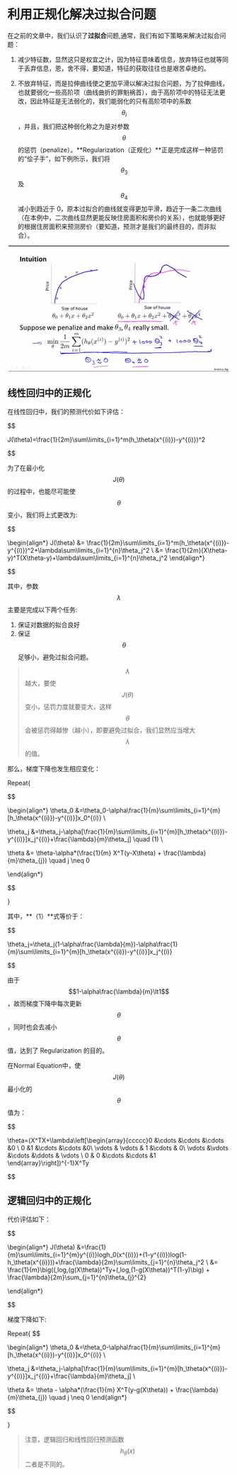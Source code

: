 利用正规化解决过拟合问题
=================

在之前的文章中，我们认识了**过拟合**问题,通常，我们有如下策略来解决过拟合问题：

1. 减少特征数，显然这只是权宜之计，因为特征意味着信息，放弃特征也就等同于丢弃信息，恩，舍不得，要知道，特征的获取往往也是艰苦卓绝的。

2. 不放弃特征，而是拉伸曲线使之更加平滑以解决过拟合问题，为了拉伸曲线，也就要弱化一些高阶项（曲线曲折的罪魁祸首），由于高阶项中的特征无法更改，因此特征是无法弱化的，我们能弱化的只有高阶项中的系数 $$\theta_i$$，并且，我们把这种弱化称之为是对参数 $$\theta$$ 的惩罚（penalize）。**Regularization（正规化）**正是完成这样一种惩罚的“侩子手”，如下例所示，我们将 $$\theta_3$$ 及 $$\theta_4$$ 减小到趋近于 0，原本过拟合的曲线就变得更加平滑，趋近于一条二次曲线（在本例中，二次曲线显然更能反映住房面积和房价的关系），也就能够更好的根据住房面积来预测房价（要知道，预测才是我们的最终目的，而非拟合）。

<div style="text-align:center">
<img src="../attachments/正规化.png" width="500"></img>
</div>

线性回归中的正规化
---------------

在线性回归中，我们的预测代价如下评估：

$$

J(\theta)=\frac{1}{2m}\sum\limits_{i=1}^m(h_\theta(x^{(i)})-y^{(i)})^2

$$

为了在最小化 $$J(\theta)$$ 的过程中，也能尽可能使 $$\theta$$ 变小，我们将上式更改为:

$$

\begin{align*}
J(\theta) &= \frac{1}{2m}\sum\limits_{i=1}^m(h_\theta(x^{(i)})-y^{(i)})^2+\lambda\sum\limits_{i=1}^{n}\theta_j^2 \\
&= \frac{1}{2m}(X\theta-y)^T(X\theta-y)+\lambda\sum\limits_{i=1}^{n}\theta_j^2
\end{align*}

$$

其中，参数 $$\lambda$$ 主要是完成以下两个任务:

1. 保证对数据的拟合良好
2. 保证 $$\theta$$ 足够小，避免过拟合问题。

>$$\lambda$$ 越大，要使 $$J(\theta)$$ 变小，惩罚力度就要变大，这样 $$\theta$$ 会被惩罚得越惨（越小），即要避免过拟合，我们显然应当增大 $$\lambda$$ 的值。

那么，梯度下降也发生相应变化：

Repeat{

$$

\begin{align*}
\theta_0 &=\theta_0-\alpha\frac{1}{m}\sum\limits_{i=1}^{m}[h_\theta(x^{(i)})-y^{(i)}]x_0^{(i)} \\

\theta_j &=\theta_j-\alpha[\frac{1}{m}\sum\limits_{i=1}^{m}[h_\theta(x^{(i)})-y^{(i)}]x_j^{(i)}+\frac{\lambda}{m}\theta_j] \quad (1) \\

\theta &= \theta-\alpha*(\frac{1}{m} X^T(y-X\theta) + \frac{\lambda}{m}\theta_{j}) \quad j \neq 0

\end{align*}

$$

}

其中，**（1）**式等价于：

$$

\theta_j=\theta_j(1-\alpha\frac{\lambda}{m})-\alpha\frac{1}{m}\sum\limits_{i=1}^{m}[h_\theta(x^{(i)})-y^{(i)}]x_j^{(i)}

$$

由于 $$1-\alpha\frac{\lambda}{m}\lt1$$，故而梯度下降中每次更新 $$\theta$$，同时也会去减小 $$\theta$$ 值，达到了 Regularization 的目的。

在Normal Equation中，使 $$J(\theta)$$ 最小化的 $$\theta$$值为：

$$

\theta=(X^TX+\lambda\left[\begin{array}{ccccc}0 &\cdots &\cdots &\cdots &0 \\ 0 &1 &\cdots &\cdots &0\\ \vdots & \vdots & 1 &\cdots & 0\\ \vdots &\vdots &\cdots &\ddots & \vdots \\ 0 & 0 &\cdots &\cdots &1 \end{array}\right])^{-1}X^Ty

$$

逻辑回归中的正规化
----------------

代价评估如下：

$$

\begin{align*}
J(\theta) &=\frac{1}{m}\sum\limits_{i=1}^{m}y^{(i)}logh_0(x^{(i)})+(1-y^{(i)})log(1-h_\theta(x^{(i)}))+\frac{\lambda}{2m}\sum\limits_{j=1}^{n}\theta_j^2 \\
&=  \frac{1}{m}\big((\,log\,(g(X\theta))^Ty+(\,log\,(1-g(X\theta))^T(1-y)\big) + \frac{\lambda}{2m}\sum_{j=1}^{n}\theta_{j}^{2}

\end{align*}

$$

梯度下降如下:

Repeat{
$$

\begin{align*}
\theta_0 &=\theta_0-\alpha\frac{1}{m}\sum\limits_{i=1}^{m}[h_\theta(x^{(i)})-y^{(i)}]x_0^{(i)} \\

\theta_j &=\theta_j-\alpha[\frac{1}{m}\sum\limits_{i=1}^{m}[h_\theta(x^{(i)})-y^{(i)}]x_j^{(i)}+\frac{\lambda}{m}\theta_j] \\

\theta &= \theta - \alpha*(\frac{1}{m} X^T(y-g(X\theta)) + \frac{\lambda}{m}\theta_{j}) \quad j \neq 0
\end{align*}

$$

}

> 注意，逻辑回归和线性回归预测函数 $$h_\theta(x)$$ 二者是不同的。
